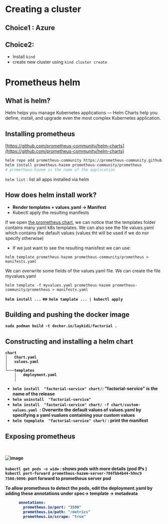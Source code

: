 # Creating a cluster

## Choice1 : Azure

## Choice2:

- Install `kind`
- create new cluster using `kind cluster create`

# Prometheus helm
## What is helm?
Helm helps you manage Kubernetes applications — Helm Charts help you define, install, and upgrade even the most complex Kubernetes application.
<br>
## Installing prometheus
[https://github.com/prometheus-community/helm-charts](https://github.com/prometheus-community/helm-charts) <br>

 ```bash
helm repo add prometheus-community https://prometheus-community.github.io/helm-charts
helm install prometheus-hazem prometheus-community/prometheus 
# prometheus-hazem is the name of the application  
```
`helm list` : list all apps installed via helm  <br>
## How does helm install work?

* <b> Render templates + values.yaml  -> Manifest </b>
*  Kubectl apply the resulting manifests

If we open [the prometheus chart](https://github.com/prometheus-community/helm-charts/tree/main/charts/prometheus#readme), we can notice that the templates folder contains many yaml k8s templates.
We can also see the file values.yaml which contains the default values (values tht will be used if we do nor specify otherwise)  

* If we just want to see the resulting manisfest we can use:
```
helm template prometheus-hazem prometheus-community/prometheus > manifests.yaml
```
We can overwrite some fields of the values.yaml file. We can create the file myvalues.yaml
```
helm template -f myvalues.yaml prometheus-hazem prometheus-community/prometheus > manifests.yaml
```
<b> `helm install ...` <=> `helm tamplate ... | kubectl apply ` 

## Building and pushing the docker image 
`sudo podman build -t docker.io/laykidi/factorial .`

## Constructing and installing a helm chart
```
chart
│   Chart.yaml
│   values.yaml    
│
└───templates
    │   deployment.yaml
    │   

```
* `helm install  "factorial-service" chart/`: "factorial-service" is the name of the release
* `helm uninstall  "factorial-service"`
* `helm install  "factorial-service" chart/ -f chart/custom-values.yaml `: Overwrite the default values of values.yaml by specifying a yaml vualues containing your custom values
* `helm tepmplate  "factorial-service" chart/` :  print the manifest 

## Exposing prometheus
<br>

![image](https://user-images.githubusercontent.com/53778545/209442891-674349b3-96a1-4d68-b143-1c6a31983ae9.png)
<br><br>
`kubectl get pods -o wide` :  shows pods with more details (pod IPs ) <br> 
`kubectl port-forward prometheus-hazem-server-786fbb4b44-h9nc9  7500:9090`: port forward to prometheus server pod

To allow prometheus to detect the pods, edit the deployment.yaml by adding these annotations under spec-> template -> metadeata
```yaml
      annotations:
        prometheus.io/port: "3500"
        prometheus.io/path: "/metrics"
        prometheus.io/scrape: "true"
``` 

